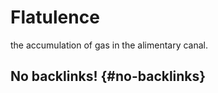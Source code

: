 # Flatulence


the accumulation of gas in the alimentary canal.


## No backlinks! {#no-backlinks}

